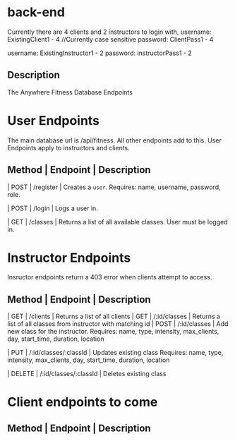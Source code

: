 # back-end

Currently there are 4 clients and 2 instructors to login with,
username: ExistingClient1 - 4 //Currently case sensitive
password: ClientPass1 - 4

username: ExistingInstructor1 - 2
password: instructorPass1 - 2

## Description

The Anywhere Fitness Database Endpoints

# User Endpoints

The main database url is /api/fitness. All other endpoints add to this.
User Endpoints apply to instructors and clients.

## Method | Endpoint | Description

| POST | /register | Creates a `user`. Requires: name, username, password, role.

| POST | /login | Logs a user in.

| GET | /classes | Returns a list of all available classes. User must be logged in.

# Instructor Endpoints

Insructor endpoints return a 403 error when clients attempt to access.

## Method | Endpoint | Description

| GET | /clients | Returns a list of all clients
| GET | /:id/classes | Returns a list of all classes from instructor with matching id
| POST | /:id/classes | Add new class for the instructor.
Requires: name, type, intensity, max_clients, day, start_time, duration, location

| PUT | /:id/classes/:classId | Updates existing class
Requires: name, type, intensity, max_clients, day, start_time, duration, location

| DELETE | /:id/classes/:classId | Deletes existing class

# Client endpoints to come

## Method | Endpoint | Description
